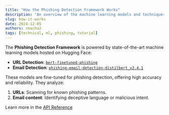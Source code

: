 ```yaml
---
title: "How the Phishing Detection Framework Works"
description: "An overview of the machine learning models and techniques behind the framework."
slug: how-it-works
date: 2024-12-05
authors: cmacha2
tags: [technical, ml, phishing, tutorial]
---
```


The **Phishing Detection Framework** is powered by state-of-the-art machine learning models hosted on Hugging Face:

- **URL Detection**: [`bert-finetuned-phishing`](https://huggingface.co/ealvaradob/bert-finetuned-phishing)
- **Email Detection**: [`phishing-email-detection-distilbert_v2.4.1`](https://huggingface.co/cybersectony/phishing-email-detection-distilbert_v2.4.1)

These models are fine-tuned for phishing detection, offering high accuracy and reliability. They analyze:

1. **URLs**: Scanning for known phishing patterns.
2. **Email content**: Identifying deceptive language or malicious intent.

Learn more in the [API Reference](/phishing-detection-docs/docs/api-reference)
